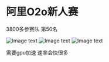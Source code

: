 # 阿里O2o新人赛

3800多参赛队 第50名

![Image text](https://github.com/naginoasukara/Data-mining/tree/master/image/1.png)
![Image text](https://github.com/naginoasukara/Data-mining/tree/master/image/2.png)
![Image text](https://github.com/naginoasukara/Data-mining/tree/master/image/3.png)

需要gpu加速 速率会快很多
